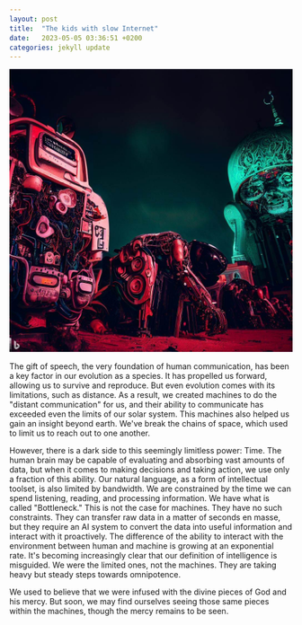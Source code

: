 ```yaml
---
layout: post
title:  "The kids with slow Internet"
date:   2023-05-05 03:36:51 +0200
categories: jekyll update
---
```

<img src="/blog_assets/mercy.jfif">


The gift of speech, the very foundation of human communication, has been a key factor in our evolution as a species. 
It has propelled us forward, allowing us to survive and reproduce. But even evolution comes with its limitations, such as distance.
As a result, we created machines to do the "distant communication" for us, and their ability to communicate has exceeded even the limits of our solar system.
This machines also helped us gain an insight beyond earth. We've break the chains of space, which used to limit us to reach out to one another.


However, there is a dark side to this seemingly limitless power: Time. 
The human brain may be capable of evaluating and absorbing vast amounts of data, but when it comes to making decisions and taking action, we use only a fraction of this ability. 
Our natural language, as a form of intellectual toolset, is also limited by bandwidth. 
We are constrained by the time we can spend listening, reading, and processing information. We have what is called "Bottleneck." 
This is not the case for machines. They have no such constraints. 
They can transfer raw data in a matter of seconds en masse, but they require an AI system to convert the data into useful information and interact with it proactively. 
The difference of the ability to interact with the environment between human and machine is growing at an exponential rate. 
It's becoming increasingly clear that our definition of intelligence is misguided. We were the limited ones, not the machines. They are taking heavy but steady steps towards omnipotence.


We used to believe that we were infused with the divine pieces of God and his mercy. 
But soon, we may find ourselves seeing those same pieces within the machines, though the mercy remains to be seen.
